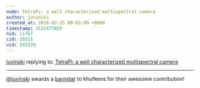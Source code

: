 ```yaml
---
node: TetraPi: a well characterized multispectral camera
author: juvinski
created_at: 2018-07-25 00:03:49 +0000
timestamp: 1532477029
nid: 11767
cid: 20215
uid: 543270
---
```




[juvinski](../profile/juvinski) replying to: [TetraPi: a well characterized multispectral camera](../notes/khufkens/04-24-2015/tetrapi-a-well-characterized-multispectral-camera)

----
[@juvinski](/profile/juvinski) awards a <a href="//publiclab.org/wiki/barnstars">barnstar</a> to khufkens for their awesome contribution!